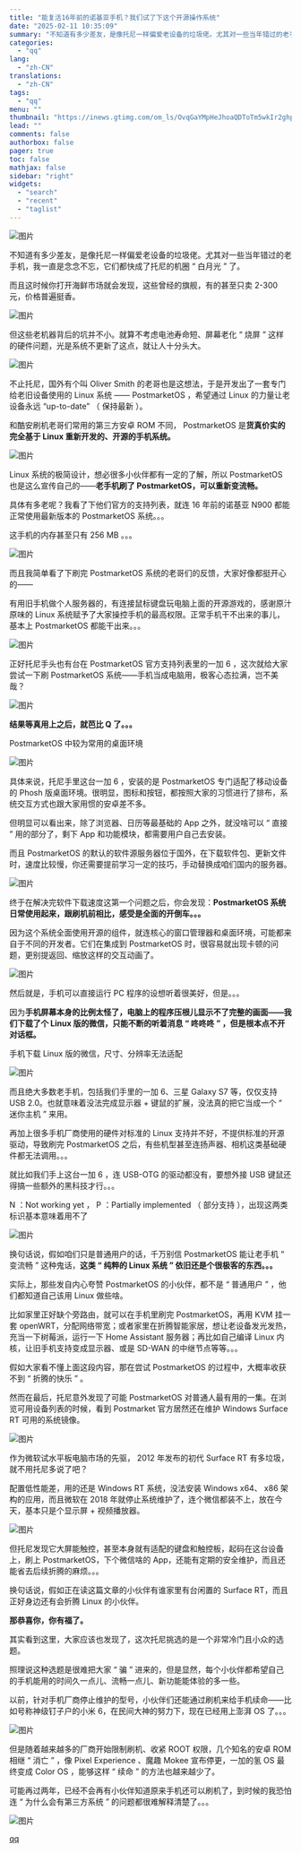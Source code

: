 ```yaml
---
title: "能复活16年前的诺基亚手机？我们试了下这个开源操作系统"
date: "2025-02-11 10:35:09"
summary: "不知道有多少差友，是像托尼一样偏爱老设备的垃圾佬。尤其对一些当年错过的老手机，我一直是念念不忘，它们..."
categories:
  - "qq"
lang:
  - "zh-CN"
translations:
  - "zh-CN"
tags:
  - "qq"
menu: ""
thumbnail: "https://inews.gtimg.com/om_ls/OvqGaYMpHeJhoaQDToTm5wkIr2ghpH1FJTTe6Ff_VbEesAA_640360/0"
lead: ""
comments: false
authorbox: false
pager: true
toc: false
mathjax: false
sidebar: "right"
widgets:
  - "search"
  - "recent"
  - "taglist"
---
```


![图片](https://inews.gtimg.com/news_bt/GUP_Wnk0ngqlh10P2uk0v_sETbccH0mR6aoI_XUX9sLzUAA/0)

不知道有多少差友，是像托尼一样偏爱老设备的垃圾佬。尤其对一些当年错过的老手机，我一直是念念不忘，它们都快成了托尼的机圈 “ 白月光 ” 了。

而且这时候你打开海鲜市场就会发现，这些曾经的旗舰，有的甚至只卖 2-300 元，价格普遍挺香。

![图片](https://inews.gtimg.com/news_bt/OmeeurwGAcLavdA9MWeWSqxSYZJHL88yJ2wQgswc1PDv0AA/641)

但这些老机器背后的坑并不小。就算不考虑电池寿命短、屏幕老化 “ 烧屏 ” 这样的硬件问题，光是系统不更新了这点，就让人十分头大。

![图片](https://inews.gtimg.com/news_bt/O_xE6kBWEmvBXlrgHldegusEStPzZIf9gRchFavJcr_TsAA/641)

不止托尼，国外有个叫 Oliver Smith 的老哥也是这想法，于是开发出了一套专门给老旧设备使用的 Linux 系统 —— PostmarketOS ，希望通过 Linux 的力量让老设备永远 “up-to-date” （ 保持最新 ）。

和酷安刷机老哥们常用的第三方安卓 ROM 不同， PostmarketOS 是**货真价实的完全基于 Linux 重新开发的、开源的手机系统。**

![图片](https://inews.gtimg.com/news_bt/OQVmATnSmbd3NYRm3ZdDEeJrmh758vWG0M0t-ZVVq3HGIAA/641)

Linux 系统的极简设计，想必很多小伙伴都有一定的了解，所以 PostmarketOS 也是这么宣传自己的——**老手机刷了 PostmarketOS，可以重新变流畅。**

具体有多老呢？我看了下他们官方的支持列表，就连 16 年前的诺基亚 N900 都能正常使用最新版本的 PostmarketOS 系统。。。

这手机的内存甚至只有 256 MB 。。。

![图片](https://inews.gtimg.com/news_bt/ONMIouD8Rgx0G983b_fW7crOVj6T2Y5U7N5s6LcHUkBvYAA/641)

而且我简单看了下刷完 PostmarketOS 系统的老哥们的反馈，大家好像都挺开心的——

有用旧手机做个人服务器的，有连接鼠标键盘玩电脑上面的开源游戏的，感谢原汁原味的 Linux 系统赋予了大家操控手机的最高权限。正常手机干不出来的事儿，基本上 PostmarketOS 都能干出来。。。

![图片](https://inews.gtimg.com/news_bt/O5mDwfybzNX5LQBP4xY4Qo1J2Bg4QG55ZshBr3oo0GbgYAA/641)

正好托尼手头也有台在 PostmarketOS 官方支持列表里的一加 6 ，这次就给大家尝试一下刷 PostmarketOS 系统——手机当成电脑用，极客心态拉满，岂不美哉？

![图片](https://inews.gtimg.com/news_bt/OUFK9zVB6SE3XU9arXAYhf2u3fPMz8xkg_-FwAvnUhyT0AA/641)

**结果等真用上之后，就芭比 Q 了。。。**

PostmarketOS 中较为常用的桌面环境

![图片](https://inews.gtimg.com/news_bt/OSdJ99QvPMXmO6UUg76m6cdiwHl1S9KdP-Xpoa1Fttu24AA/641)

具体来说，托尼手里这台一加 6 ，安装的是 PostmarketOS 专门适配了移动设备的 Phosh 版桌面环境。很明显，图标和按钮，都按照大家的习惯进行了排布，系统交互方式也跟大家用惯的安卓差不多。

但明显可以看出来，除了浏览器、日历等最基础的 App 之外，就没啥可以 “ 直接 ” 用的部分了，剩下 App 和功能模块，都需要用户自己去安装。

而且 PostmarketOS 的默认的软件源服务器位于国外，在下载软件包、更新文件时，速度比较慢，你还需要提前学习一定的技巧，手动替换成咱们国内的服务器。

![图片](https://inews.gtimg.com/news_bt/O5EAritT1dNJiNzZPO4NCUJ2yRmT4P7ZmULw15qLw_zsoAA/641)

终于在解决完软件下载速度这第一个问题之后，你会发现：**PostmarketOS 系统日常使用起来，跟刷机前相比，感受是全面的开倒车。。。**

因为这个系统全面使用开源的组件，就连核心的窗口管理器和桌面环境，可能都来自于不同的开发者。它们在集成到 PostmarketOS 时，很容易就出现卡顿的问题，更别提返回、缩放这样的交互动画了。

![图片](https://inews.gtimg.com/news_bt/Gto6cpHmQjzJCtvoI59-sL_ZtbLuAW0SybJXWXz9ca4DAAA/0)

然后就是，手机可以直接运行 PC 程序的设想听着很美好，但是。。。

因为**手机屏幕本身的比例太怪了，电脑上的程序压根儿显示不了完整的画面——我们下载了个 Linux 版的微信，只能不断的听着消息 “ 咚咚咚 ” ，但是根本点不开对话框。**

手机下载 Linux 版的微信，尺寸、分辨率无法适配

![图片](https://inews.gtimg.com/news_bt/OrZPcLx3eNqf7BjhxC2-N7wufinOgXO3Pt260Nh1mUQnIAA/641)

而且绝大多数老手机，包括我们手里的一加 6、三星 Galaxy S7 等，仅仅支持 USB 2.0。也就意味着没法完成显示器 + 键鼠的扩展，没法真的把它当成一个 “ 迷你主机 ” 来用。

再加上很多手机厂商使用的硬件对标准的 Linux 支持并不好，不提供标准的开源驱动，导致刷完 PostmarketOS 之后，有些机型甚至连扬声器、相机这类基础硬件都无法调用。。。

就比如我们手上这台一加 6 ，连 USB-OTG 的驱动都没有，要想外接 USB 键鼠还得搞一些额外的黑科技才行。。。

N ：Not working yet ， P ：Partially implemented （ 部分支持 ），出现这两类标识基本意味着用不了

![图片](https://inews.gtimg.com/news_bt/Ox75rm6xj7v3ozC_ZjmajB69E8zLPItDdFTgUnbSu_pUsAA/641)

换句话说，假如咱们只是普通用户的话，千万别信 PostmarketOS 能让老手机 “ 变流畅 ” 这种鬼话，**这类 “ 纯粹的 Linux 系统 ” 依旧还是个很极客的东西。。。**

实际上，那些发自内心夸赞 PostmarketOS 的小伙伴，都不是 “ 普通用户 ” ，他们都知道自己该用 Linux 做些啥。

比如家里正好缺个旁路由，就可以在手机里刷完 PostmarketOS，再用 KVM 挂一套 openWRT，分配网络带宽；或者家里在折腾智能家居，想让老设备发光发热，充当一下树莓派，运行一下 Home Assistant 服务器；再比如自己编译 Linux 内核，让旧手机支持变成显示器、或是 SD-WAN 的中继节点等等。。。

假如大家看不懂上面这段内容，那在尝试 PostmarketOS 的过程中，大概率收获不到 “ 折腾的快乐 ” 。

然而在最后，托尼意外发现了可能 PostmarketOS 对普通人最有用的一集。在浏览可用设备列表的时候，看到 Postmarket 官方居然还在维护 Windows Surface RT 可用的系统镜像。

![图片](https://inews.gtimg.com/news_bt/O2FNgYvYJOZxSI5jHV5VpIQgiM0NjSS02gKuWaFbGZAm8AA/641)

作为微软试水平板电脑市场的先驱， 2012 年发布的初代 Surface RT 有多垃圾，就不用托尼多说了吧？

配置低性能差，用的还是 Windows RT 系统，没法安装 Windows x64、 x86 架构的应用，而且微软在 2018 年就停止系统维护了，连个微信都装不上，放在今天，基本只是个显示屏 + 视频播放器。

![图片](https://inews.gtimg.com/news_bt/Oxzu-mMs7V2u7Xvi35EbSLZFyW6MBI8WpoGjEbh1wlmxoAA/641)

但托尼发现它大屏能触控，甚至本身就有适配的键盘和触控板，起码在这台设备上，刷上 PostmarketOS，下个微信啥的 App，还能有定期的安全维护，而且还能省去后续折腾的麻烦。。。

换句话说，假如正在读这篇文章的小伙伴有谁家里有台闲置的 Surface RT，而且正好身边还有会折腾 Linux 的小伙伴。

**那恭喜你，你有福了。**

其实看到这里，大家应该也发现了，这次托尼挑选的是一个非常冷门且小众的选题。

照理说这种选题是很难把大家 “ 骗 ” 进来的，但是显然，每个小伙伴都希望自己的手机能用的时间久一点儿、流畅一点儿、新功能能体验的多一些。

以前，针对手机厂商停止维护的型号，小伙伴们还能通过刷机来给手机续命——比如号称神级钉子户的小米 6，在民间大神的努力下，现在已经用上澎湃 OS 了。。。

![图片](https://inews.gtimg.com/news_bt/O3tso5HF0mxVNSynjM56JnAqkqhNb-TbTVczjv9yhLlgUAA/641)

但是随着越来越多的厂商开始限制刷机、收紧 ROOT 权限，几个知名的安卓 ROM 相继 “ 消亡 ” ，像 Pixel Experience 、魔趣 Mokee 宣布停更，一加的氢 OS 最终变成 Color OS ，能够这样 “ 续命 ” 的方法也越来越少了。

可能再过两年，已经不会再有小伙伴知道原来手机还可以刷机了，到时候的我恐怕连 “ 为什么会有第三方系统 ” 的问题都很难解释清楚了。。。

![图片](https://inews.gtimg.com/news_bt/Owa09q357d_SN7CRmjDqvcud3HXYSZ2ggvcNx3iaPH9DQAA/641)

[qq](https://new.qq.com/rain/a/20250211A02RFJ00)
